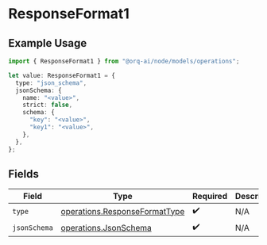 # ResponseFormat1

## Example Usage

```typescript
import { ResponseFormat1 } from "@orq-ai/node/models/operations";

let value: ResponseFormat1 = {
  type: "json_schema",
  jsonSchema: {
    name: "<value>",
    strict: false,
    schema: {
      "key": "<value>",
      "key1": "<value>",
    },
  },
};
```

## Fields

| Field                                                                          | Type                                                                           | Required                                                                       | Description                                                                    |
| ------------------------------------------------------------------------------ | ------------------------------------------------------------------------------ | ------------------------------------------------------------------------------ | ------------------------------------------------------------------------------ |
| `type`                                                                         | [operations.ResponseFormatType](../../models/operations/responseformattype.md) | :heavy_check_mark:                                                             | N/A                                                                            |
| `jsonSchema`                                                                   | [operations.JsonSchema](../../models/operations/jsonschema.md)                 | :heavy_check_mark:                                                             | N/A                                                                            |